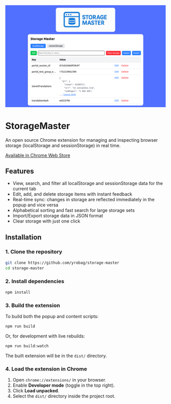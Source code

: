 <div align="center">
  <img src="images/small_banner.png" alt="StorageMaster Logo" width="600" />
</div>

# StorageMaster

An open source Chrome extension for managing and inspecting browser storage (localStorage and sessionStorage) in real time.

[Available in Chrome Web Store](https://chromewebstore.google.com/detail/storage-master/bkfaphenafnijkmhfnnomifhcfcilbob)

## Features

- View, search, and filter all localStorage and sessionStorage data for the current tab
- Edit, add, and delete storage items with instant feedback
- Real-time sync: changes in storage are reflected immediately in the popup and vice versa
- Alphabetical sorting and fast search for large storage sets
- Import/Export storage data in JSON format
- Clear storage with just one click

## Installation

### 1. Clone the repository

```sh
git clone https://github.com/yrobag/storage-master
cd storage-master
```

### 2. Install dependencies

```sh
npm install
```

### 3. Build the extension

To build both the popup and content scripts:

```sh
npm run build
```

Or, for development with live rebuilds:

```sh
npm run build:watch
```

The built extension will be in the `dist/` directory.

### 4. Load the extension in Chrome

1. Open `chrome://extensions/` in your browser.
2. Enable **Developer mode** (toggle in the top right).
3. Click **Load unpacked**.
4. Select the `dist/` directory inside the project root.
